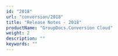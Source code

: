 ```yaml
---
id: "2018"
url: "conversion/2018"
title: "Release Notes - 2018"
productName: "GroupDocs.Conversion Cloud"
weight: 2
description: ""
keywords: ""
---
```


